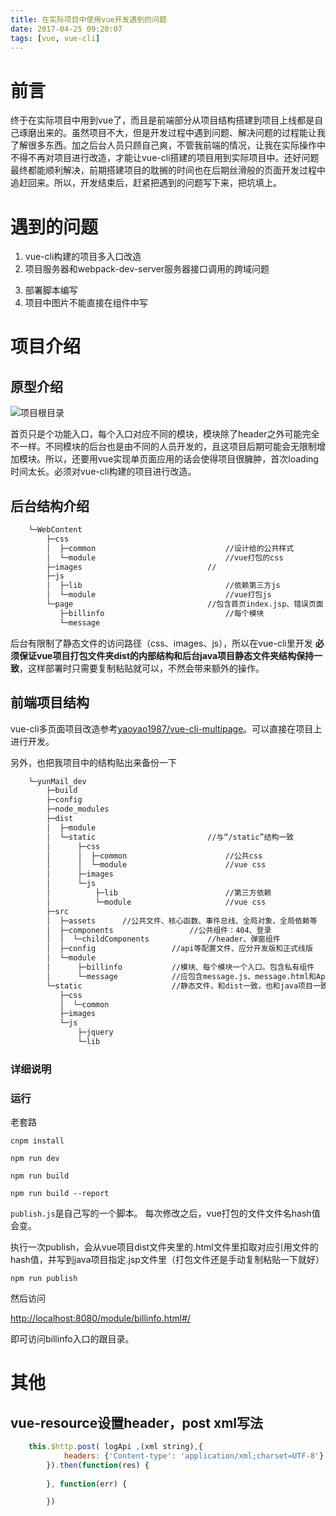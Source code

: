 ```yaml
---
title: 在实际项目中使用vue开发遇到的问题
date: 2017-04-25 09:20:07
tags: [vue, vue-cli]
---
```


# 前言

终于在实际项目中用到vue了，而且是前端部分从项目结构搭建到项目上线都是自己琢磨出来的。虽然项目不大，但是开发过程中遇到问题、解决问题的过程能让我了解很多东西。加之后台人员只顾自己爽，不管我前端的情况，让我在实际操作中不得不再对项目进行改造，才能让vue-cli搭建的项目用到实际项目中。还好问题最终都能顺利解决，前期搭建项目的耽搁的时间也在后期丝滑般的页面开发过程中追赶回来。所以，开发结束后，赶紧把遇到的问题写下来，把坑填上。

<!-- more -->

# 遇到的问题

1. vue-cli构建的项目多入口改造
2. 项目服务器和webpack-dev-server服务器接口调用的跨域问题
<!-- 3. 奇葩的登录鉴权 -->
3. 部署脚本编写
4. 项目中图片不能直接在组件中写

# 项目介绍

## 原型介绍

![项目根目录](http://ooxy8egxa.bkt.clouddn.com/image/myHexo/yunMain-index.png)

首页只是个功能入口，每个入口对应不同的模块，模块除了header之外可能完全不一样。不同模块的后台也是由不同的人员开发的，且这项目后期可能会无限制增加模块。所以，还要用vue实现单页面应用的话会使得项目很臃肿，首次loading时间太长。必须对vue-cli构建的项目进行改造。

## 后台结构介绍


```bash
    └─WebContent
        ├─css       
        │  ├─common                             //设计给的公共样式
        │  └─module                             //vue打包的css
        ├─images                            //
        ├─js
        │  ├─lib                                //依赖第三方js
        │  └─module                             //vue打包js
        └─page                              //包含首页index.jsp、错误页面
           ├─billinfo                           //每个模块
           └─message

```

后台有限制了静态文件的访问路径（css、images、js），所以在vue-cli里开发 **必须保证vue项目打包文件夹dist的内部结构和后台java项目静态文件夹结构保持一致**，这样部署时只需要复制粘贴就可以，不然会带来额外的操作。

## 前端项目结构

vue-cli多页面项目改造参考[yaoyao1987/vue-cli-multipage](https://github.com/yaoyao1987/vue-cli-multipage)。可以直接在项目上进行开发。

另外，也把我项目中的结构贴出来备份一下

```bash
    └─yunMail_dev
        ├─build
        ├─config
        ├─node_modules
        ├─dist          
        │  ├─module
        │  └─static                         //与“/static”结构一致
        │      ├─css
        │      │  ├─common                      //公共css   
        │      │  └─module                      //vue css
        │      ├─images
        │      └─js
        │          ├─lib                        //第三方依赖
        │          └─module                     //vue css
        ├─src
        │  ├─assets      //公共文件、核心函数、事件总线、全局对象、全局依赖等
        │  ├─components                 //公共组件：404、登录
        │  │  └─childComponents             //header、弹窗组件
        │  ├─config                 //api等配置文件、应分开发版和正式线版
        │  └─module
        │      ├─billinfo           //模块、每个模块一个入口。包含私有组件
        │      └─message            //应包含message.js、message.html和App.vue
        └─static                    //静态文件，和dist一致，也和java项目一致。
           ├─css
           │  └─common
           ├─images
           └─js
               ├─jquery
               └─lib

```

### 详细说明


### 运行

老套路

    cnpm install 

    npm run dev

    npm run build

    npm run build --report

`publish.js`是自己写的一个脚本。
每次修改之后，vue打包的文件文件名hash值会变。

执行一次publish，会从vue项目dist文件夹里的.html文件里扣取对应引用文件的hash值，并写到java项目指定.jsp文件里（打包文件还是手动复制粘贴一下就好）

    npm run publish

然后访问

[http://localhost:8080/module/billinfo.html#/](http://localhost:8080/module/billinfo.html#/)

即可访问billinfo入口的跟目录。

# 其他

## vue-resource设置header，post xml写法

```js
    this.$http.post( logApi ,(xml string),{
            headers: {'Content-type': 'application/xml;charset=UTF-8'}
        }).then(function(res) {
   
        }, function(err) {

        })
```